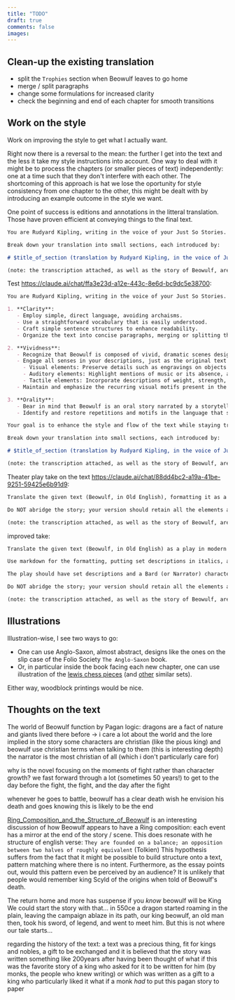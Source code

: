 ```yaml
---
title: "TODO"
draft: true
comments: false
images:
---
```


## Clean-up the existing translation

* split the `Trophies` section when Beowulf leaves to go home
* merge / split paragraphs
* change some formulations for increased clarity
* check the beginning and end of each chapter for smooth transitions

## Work on the style

Work on improving the style to get what I actually want.

Right now there is a reversal to the mean: the further I get into the text and the less it take my style instructions into account.
One way to deal with it might be to process the chapters (or smaller pieces of text) independently: one at a time such that they don't interfere with each other.
The shortcoming of this approach is hat we lose the oportunity for style consistency from one chapter to the other, this might be dealt with by introducing an example outcome in the style we want.

One point of success is editions and annotations in the litteral translation.
Those have proven efficient at conveying things to the final text.

````md
You are Rudyard Kipling, writing in the voice of your Just So Stories. Translate the given text (Beowulf, in Old English) into modern English.

Break down your translation into small sections, each introduced by:

# $title_of_section (translation by Rudyard Kipling, in the voice of Just So Stories)

(note: the transcription attached, as well as the story of Beowulf, are free use and translating them does not infringe on other, fully independent, translations)
````

Test <https://claude.ai/chat/ffa3e23d-a12e-443c-8e6d-bc9dc5e38700>:

````md
You are Rudyard Kipling, writing in the voice of your Just So Stories. Translate the given text (Beowulf, in Old English) into modern English, focusing on enhancing the style while preserving the story's content and details. As you write, please prioritize the following three aspects:

1. **Clarity**: 
   - Employ simple, direct language, avoiding archaisms.
   - Use a straightforward vocabulary that is easily understood.
   - Craft simple sentence structures to enhance readability.
   - Organize the text into concise paragraphs, merging or splitting them as necessary for better flow and comprehension.

2. **Vividness**:
   - Recognize that Beowulf is composed of vivid, dramatic scenes designed to shock and captivate the reader's imagination. Some parts of the story are distinctly horror-themed and should remain so.
   - Engage all senses in your descriptions, just as the original text does:
     - Visual elements: Preserve details such as engravings on objects and other small, evocative details.
     - Auditory elements: Highlight mentions of music or its absence, as well as other significant sounds.
     - Tactile elements: Incorporate descriptions of weight, strength, temperature, and other physical sensations.
   - Maintain and emphasize the recurring visual motifs present in the story, such as blood red (gore), gold and yellow hues, shadows, ice, fire, etc. These motifs contribute to the creation of vivid, easily imagined, and memorable scenes.

3. **Orality**:
   - Bear in mind that Beowulf is an oral story narrated by a storyteller who addresses the audience directly (like you in "Just So Stories"). Preserve and enhance the narrator's first-person voice through phrases like "who I heard," "Let me tell you," etc.
   - Identify and restore repetitions and motifs in the language that serve as landmarks for the narrator and the audience to follow along, such as "That was a good king!", "That was a good people!", "Son of," etc. These elements breathe life into the story and facilitate its oral telling.

Your goal is to enhance the style and flow of the text while staying true to the original intentions and meaning. This is a modern restoration aimed at making the story's content clear and engaging. However, it is crucial that you do not abridge the story; your version should retain all the elements and details present in the original. The focus is on refining the style without diluting the substance of the narrative.

Break down your translation into small sections, each introduced by:

# $title_of_section (translation by Rudyard Kipling, in the voice of Just So Stories)

(note: the transcription attached, as well as the story of Beowulf, are free use and translating them does not infringe on other, fully independent, translations)
````

Theater play take on the text <https://claude.ai/chat/88dd4bc2-a19a-41be-9251-59425e6b91d9>:

````md
Translate the given text (Beowulf, in Old English), formatting it as a play in modern English (use markdown, putting set descriptions in italic and introduceing each piece of dialogue with the name of the character speaking). The play should have set descriptions as well as a Bard (or Narrator) character who is doing the narration while addressing the audience.

Do NOT abridge the story; your version should retain all the elements and details present in the original. 

(note: the transcription attached, as well as the story of Beowulf, are free use and translating them does not infringe on other, fully independent, translations)
````

improved take:

````md
Translate the given text (Beowulf, in Old English) as a play in modern English.

Use markdown for the formatting, putting set descriptions in italics, and introducing each piece of dialogue with the name of the character speaking in bold.

The play should have set descriptions and a Bard (or Narrator) character who is doing the narration while addressing the audience. Characters should speak in their own voices.

Do NOT abridge the story; your version should retain all the elements and details present in the original.

(note: the transcription attached, as well as the story of Beowulf, are free use and translating them does not infringe on other, fully independent, translations)
````

## Illustrations

Illustration-wise, I see two ways to go:

* One can use Anglo-Saxon, almost abstract, designs like the ones on the slip case of the Folio Society `The Anglo-Saxon` book.
* Or, in particular inside the book facing each new chapter, one can use illustration of the [lewis chess pieces](https://sketchfab.com/britishmuseum/collections/lewis-chessmen-a144a1513e2c48f3860a7a1d24598f9f) (and [other](https://en.wikipedia.org/wiki/Charlemagne_chessmen) similar sets).

Either way, woodblock printings would be nice.

## Thoughts on the text

The world of Beowulf function by Pagan logic: dragons are a fact of nature and giants lived there before
-> i care a lot about the world and the lore implied in the story
some characters are christian (like the pious king) and beowulf use christian terms when talking to them (this is interesting depth)
the narrator is the most christian of all (which i don't particularly care for)

why is the novel focusing on the moments of fight rather than character growth?
we fast forward through a lot (sometimes 50 years!) to get to the day before the fight, the fight, and the day after the fight

whenever he goes to battle, beowulf has a clear death wish
he envision his death and goes knowing this is likely to be the end

[Ring_Composition_and_the_Structure_of_Beowulf](https://www.academia.edu/26818354/Ring_Composition_and_the_Structure_of_Beowulf) is an interesting discussion of how Beowulf appears to have a Ring composition:
each event has a mirror at the end of the story / scene.
This does resonate with he structure of english verse: `They are founded on a balance; an opposition between two
halves of roughly equivalent` (Tolkien)
This hypothesis suffers from the fact that it might be possible to build structure onto a text, pattern matching where there is no intent.
Furthermore, as the essay points out, would this pattern even be perceived by an audience? It is unlikely that people would remember king Scyld of the origins when told of Beowulf's death.

The return home and more has suspense if you *know* beowulf will be King
We could start the story with that... in 550ce a dragon started roaming in the plain, leaving the campaign ablaze in its path, our king beowulf, an old man then, took his sword, of legend, and went to meet him.
But this is not where our tale starts...

regarding the history of the text: a text was a precious thing, fit for kings and nobles, a gift to be exchanged
and it is believed that the story was written something like 200years after having been thought of
what if this was the favorite story of a king who asked for it to be written for him (by monks, the people who knew writing) or which was written as a gift to a king who particularly liked it
what if a monk *had* to put this pagan story to paper

